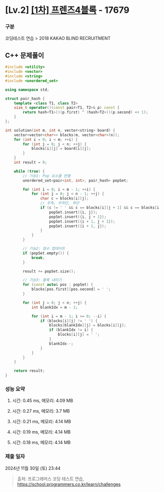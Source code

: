 # [Lv.2] [[1차] 프렌즈4블록](https://school.programmers.co.kr/learn/courses/30/lessons/17679?language=cpp) - 17679 

### 구분

코딩테스트 연습 > 2018 KAKAO BLIND RECRUITMENT

## C++ 문제풀이

```cpp
#include <utility>
#include <vector>
#include <string>
#include <unordered_set>

using namespace std;

struct pair_hash {
    template <class T1, class T2>
    size_t operator()(const pair<T1, T2>& p) const {
        return hash<T1>()(p.first) ^ (hash<T2>()(p.second) << 1);
    }
};

int solution(int m, int n, vector<string> board) {
    vector<vector<char>> blocks(m, vector<char>(n));
    for (int i = 0; i < m; ++i) {
        for (int j = 0; j < n; ++j) {
            blocks[i][j] = board[i][j];
        }
    }
    int result = 0;

    while (true) {
        // 기능1: Pop 요소를 판별
        unordered_set<pair<int, int>, pair_hash> popSet;

        for (int i = 0; i < m - 1; ++i) {
            for (int j = 0; j < n - 1; ++j) {
                char c = blocks[i][j];
                // 우측, 우하단, 하단
                if (c != ' ' && c == blocks[i][j + 1] && c == blocks[i + 1][j + 1] && c == blocks[i + 1][j]) {
                    popSet.insert({i, j});
                    popSet.insert({i, j + 1});
                    popSet.insert({i + 1, j + 1});                    
                    popSet.insert({i + 1, j});
                }
            }
        }

        // 기능2: 점수 업데이트
        if (popSet.empty()) {
            break;
        }

        result += popSet.size();

        // 기능3: 블록 내리기
        for (const auto& pos : popSet) {
            blocks[pos.first][pos.second] = ' ';
        }

        for (int j = 0; j < n; ++j) {
            int blankIdx = m - 1;

            for (int i = m - 1; i >= 0; --i) {
                if (blocks[i][j] != ' ') {
                    blocks[blankIdx][j] = blocks[i][j];
                    if (blankIdx != i) {
                        blocks[i][j] = ' ';
                    }
                    blankIdx--;
                }
            }
        }
    }

    return result;
}
```

### 성능 요약

1. 시간: 0.45 ms, 메모리: 4.09 MB

2. 시간: 0.27 ms, 메모리: 3.7 MB
3. 시간: 0.21 ms, 메모리: 4.14 MB
4. 시간: 0.19 ms, 메모리: 4.14 MB
5. 시간: 0.18 ms, 메모리: 4.14 MB

### 제출 일자

2024년 11월 30일 (토) 23:44

> 출처: 프로그래머스 코딩 테스트 연습, https://school.programmers.co.kr/learn/challenges